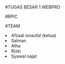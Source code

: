 #TUGAS BESAR 1 WEBPRO 

#RPIC

#TEAM
<li>Afzaal isnaufal (ketua)</li>
<li>Salman </li>
<li>Atha </li>
<li>Rizki </li>
<li>Syawal najat </li>

